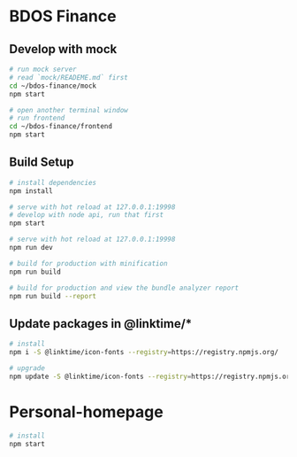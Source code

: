 # BDOS Finance

## Develop with mock
``` bash
# run mock server
# read `mock/READEME.md` first
cd ~/bdos-finance/mock
npm start

# open another terminal window
# run frontend
cd ~/bdos-finance/frontend
npm start
```

## Build Setup

``` bash
# install dependencies
npm install

# serve with hot reload at 127.0.0.1:19998
# develop with node api, run that first
npm start

# serve with hot reload at 127.0.0.1:19998
npm run dev

# build for production with minification
npm run build

# build for production and view the bundle analyzer report
npm run build --report
```

## Update packages in @linktime/*

``` bash
# install
npm i -S @linktime/icon-fonts --registry=https://registry.npmjs.org/

# upgrade
npm update -S @linktime/icon-fonts --registry=https://registry.npmjs.org/
```

# Personal-homepage

``` bash
# install
npm start